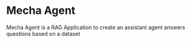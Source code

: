 # Mecha Agent

Mecha Agent is a RAG Application to create an assistant agent answers questions
based on a dataset
